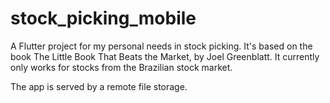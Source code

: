 # stock_picking_mobile

A Flutter project for my personal needs in stock picking. It's based on the book The Little Book That Beats the Market, by Joel Greenblatt. It currently only works for stocks from the Brazilian stock market.

The app is served by a remote file storage.

